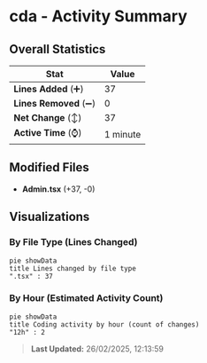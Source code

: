 # cda - Activity Summary 

## Overall Statistics

| Stat                   | Value                                                             |
| ---------------------- | ----------------------------------------------------------------- |
| **Lines Added** (➕)   | 37                                          |
| **Lines Removed** (➖) | 0                                        |
| **Net Change** (↕)    | 37                |
| **Active Time** (⌚)   | 1 minute |


## Modified Files
- **Admin.tsx** (+37, -0)

## Visualizations

### By File Type (Lines Changed)

```mermaid
pie showData
title Lines changed by file type
".tsx" : 37
```

### By Hour (Estimated Activity Count)

```mermaid
pie showData
title Coding activity by hour (count of changes)
"12h" : 2
```


> **Last Updated:** 26/02/2025, 12:13:59